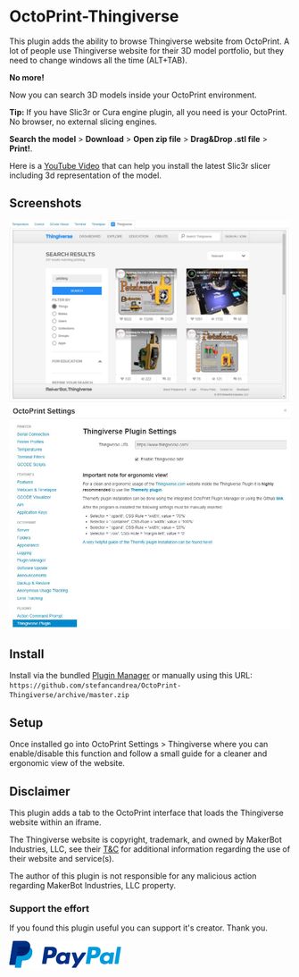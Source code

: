 # OctoPrint-Thingiverse

This plugin adds the ability to browse Thingiverse website from OctoPrint. 
A lot of people use Thingiverse website for their 3D model portfolio, but they need 
to change windows all the time (ALT+TAB).

**No more!**

Now you can search 3D models inside your OctoPrint environment.

**Tip:**
If you have Slic3r or Cura engine plugin, all you need is your OctoPrint. No browser, no external slicing engines. 

**Search the model** > **Download**  > **Open zip file** > **Drag&Drop .stl file** > **Print!**.

Here is a [YouTube Video](https://www.youtube.com/watch?v=0I_BIR36Grk) that can help you install the latest Slic3r slicer including 3d representation of the model.

## Screenshots

![screenshot](https://github.com/stefancandrea/OctoPrint-Thingiverse/blob/master/thingiverse_tab.jpg)
![screenshot](https://github.com/stefancandrea/OctoPrint-Thingiverse/blob/master/thingiverse_settings.jpg)

## Install

Install via the bundled [Plugin Manager](https://docs.octoprint.org/en/master/bundledplugins/pluginmanager.html) or manually using this URL:
    ```
        https://github.com/stefancandrea/OctoPrint-Thingiverse/archive/master.zip
    ```
## Setup

Once installed go into OctoPrint Settings > Thingiverse where you can enable/disable this function and follow a small guide for a cleaner and ergonomic view of the website.   

## Disclaimer

This plugin adds a tab to the OctoPrint interface that loads the Thingiverse website within an iframe.

The Thingiverse website is copyright, trademark, and owned by MakerBot Industries, LLC, see their [T&C](https://www.makerbot.com/legal/terms/) for additional information regarding the use of their website and service(s).

The author of this plugin is not responsible for any malicious action regarding MakerBot Industries, LLC property.

### Support the effort
If you found this plugin useful you can support it's creator. 
Thank you.

[![paypal](https://github.com/stefancandrea/OctoPrint-Thingiverse/blob/master/paypal-support.png)](https://paypal.me/stefancandrea)
